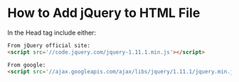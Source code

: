 # How to Add jQuery to HTML File

In the Head tag include either:

```HTML
From jQuery official site:
<script src='//code.jquery.com/jquery-1.11.1.min.js'></script>

From google:
<script src='//ajax.googleapis.com/ajax/libs/jquery/1.11.1/jquery.min.js'></script>
```
